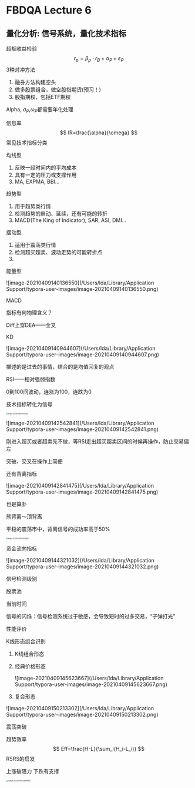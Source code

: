 # FBDQA Lecture 6

## 量化分析: 信号系统，量化技术指标

超额收益检验
$$
r_p=\beta_p\cdot r_B+\alpha_P+\varepsilon_P
$$
3种对冲方法

1. 融券方法构建空头
2. 做多股票组合，做空股指期货(预习！)
3. 股指期权，包括ETF期权

Alpha, $\sigma_P$,$\omega_P$都需要年化处理

信息率
$$
IR=\frac{\alpha}{\omega}
$$
常见技术指标分类

均线型

1. 反映一段时间内的平均成本
2. 具有一定的压力或支撑作用
3. MA, EXPMA, BBI…

趋势型

1. 用于趋势类行情
2. 检测趋势的启动、延续，还有可能的转折
3. MACD(The King of Indicator), SAR, ASI, DMI...

摆动型

1. 适用于震荡类行情
2. 检测超买超卖、波动走势的可能转折点
3. 

能量型



![image-20210409140136550](/Users/lda/Library/Application Support/typora-user-images/image-20210409140136550.png)

MACD

指标有何物理含义？

Diff上穿DEA——金叉

KD

![image-20210409140944607](/Users/lda/Library/Application Support/typora-user-images/image-20210409140944607.png)

描述的是过去的事情，结合的是均值回复的观点

RSI——相对强弱指数

0到100间波动，连涨为100，连跌为0

技术指标转化为信号

<img src="/Users/lda/Library/Application Support/typora-user-images/image-20210409142415329.png" alt="image-20210409142415329" style="zoom:30%;" />

![image-20210409142542841](/Users/lda/Library/Application Support/typora-user-images/image-20210409142542841.png)

刚进入超买或者超卖先不做，等RSI走出超买超卖区间的时候再操作，防止交易偏左

突破、交叉在操作上简便

还有背离指标

![image-20210409142841475](/Users/lda/Library/Application Support/typora-user-images/image-20210409142841475.png)

也是算卦

熊背离～顶背离

平稳的震荡市中，背离信号的成功率高于50%

<img src="/Users/lda/Library/Application Support/typora-user-images/image-20210409143529385.png" alt="image-20210409143529385" style="zoom:30%;" />

资金流向指标

![image-20210409144321032](/Users/lda/Library/Application Support/typora-user-images/image-20210409144321032.png)

信号检测级别

股票池

当前时间

信号的闪烁：信号检测系统过于敏感，会导致短时的过多交易，“子弹打光”

性能评价

K线形态组合识别

1. K线组合形态

2. 经典价格形态

   ![image-20210409145623667](/Users/lda/Library/Application Support/typora-user-images/image-20210409145623667.png)

3. 复合形态

![image-20210409150213302](/Users/lda/Library/Application Support/typora-user-images/image-20210409150213302.png)

震荡突破

趋势效率
$$
Eff=\frac{H-L}{\sum_i(H_i-L_i)}
$$
RSRS的启发

上涨破阻力 下跌有支撑

<img src="/Users/lda/Library/Application Support/typora-user-images/image-20210409150806401.png" alt="image-20210409150806401" style="zoom:33%;" />


